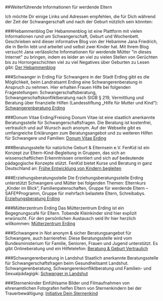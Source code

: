 ##Weiterführende Informationen für werdende Eltern

Ich möchte Dir einige Links und Adressen empfehlen, die für Dich während der Zeit der Schwangerschaft und nach der Geburt nützlich sein könnten:

###Hebammenblog
Der Hebammenblog ist eine Plattform mit vielen Informationen rund um Schwangerschaft, Geburt und Wochenbett. Geschrieben wird dieser informative Blog von der Hebamme Jana Friedrich, die in Berlin lebt und arbeitet und selbst zwei Kinder hat. Mit Ihrem Blog versucht Jana verlässliche Informationen für werdende Mütter "in dieses Internet" zu bringen, indem es leider an viel zu vielen Stellen von Gerüchten bis zu Horrorgeschichten viel zu viel Negatives über Geburten zu Lesen gibt: [Der Hebammenblog](http://www.hebammenblog.de/)

###Schwanger in Erding
Für Schwangere in der Stadt Erding gibt es die Möglichkeit, beim Landratsamt Erding eine Schwangerenberatung in Anspruch zu nehmen. Hier erhalten Frauen Hilfe bei folgenden Fragestellungen: Schwangerschaftsberatung, Schwangerschaftskonfliktberatung nach StGB § 219, Vermittlung und Beratung über finanzielle Hilfen (Landesstiftung „Hilfe für Mutter und Kind“): [Schwangerenberatung Erding](http://www.landkreis-erding.de/Mensch-Tier/Schwangerenberatung.aspx)

###Donum Vitae Erding/Freising
Donum Vitae ist eine staatlich anerkannte Beratungsstelle für Schwangerschaftsfragen. Die Beratung ist kostenfrei, vertraulich und auf Wunsch auch anonym. Auf der Webseite gibt es umfangreiche Erklärungen zum Beratungsangebot und zu weiteren Hilfen für Schwangere und Familien: [Donum Vitae Erding](http://www.freising.donum-vitae-bayern.de/)

###Beratungsstelle für natürliche Geburt & Elternsein e.V.
FenKid ist ein Konzept zur Eltern-Kind-Begleitung in Gruppen, das sich an wissenschaftlichen Erkenntnissen orientiert und sich auf bedeutende pädagogische Konzepte stützt. FenKid bietet Kurse und Beratung in ganz Deutschland an: [Frühe Entwicklung von Kindern begleiten](http://fenkid.de/)

###Erziehungsberatungsstelle
Die Erziehungsberatungsstelle Erding unterstützt Schwangere und Mütter bei folgenden Themen: Elternkurs „Kinder im Blick“, Familienpatenschaften, Gruppe für werdende Eltern – SAFE®Programm, Gruppe für mehrfach belastete Eltern, Schreibabys. [Erziehungsberatung Erding](http://www.landkreis-erding.de/Familie-Soziales/Erziehungsberatung.aspx)

###Mütterzentrum Erding
Das Mütterzentrum Erding ist ein Begegnungscafé für Eltern. Tobende Kleinkinder sind hier explizit erwünscht. Für den persönlichen Austausch seid Ihr hier herzlich willkommen: [Mütterzentrum Erding](www.muetterzentrum-erding.de)

###Schwangere in Not anonym & sicher
Beratungsangebot für Schwangere, auch barrierefrei. Diese Beratungsstelle wird vom Bundesministerium für Familie, Senioren, Frauen und Jugend unterstützt. Es gibt Onlineberatung und ein Hilfetelefon: [Beratung & Geburt Vertraulich](www.geburt-vertraulich.de)

###Schwangerenberatung  in Landshut
Staatlich anerkannte Beratungsstelle für Schwangerschaftsfragen beim Gesundheitsamt Landshut. Schwangerenberatung, Schwangerenkonfliktberatung und Familien- und Sexualpädagigik: [Schwanger in Landshut](www.schwanger-in-landshut.de)

###Sternenkinder
Einfühlsame Bilder und Filmaufnahmen von ehrenamtlichen Fotografen helfen Eltern von Sternenkindern bei der Trauerbewältigung: [Initiative Dein Sternenkind](www.dein-sternenkind.de)
